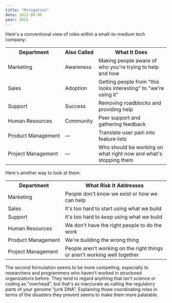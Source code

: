 ```yaml
---
title: "Mitigation"
date: 2022-06-06
year: 2022
---
```


Here's a conventional view of roles within a small-to-medium tech company:

<table>
  <tr>
    <th>Department</th>
    <th>Also Called</th>
    <th>What It Does</th>
  </tr>
  <tr>
    <td>Marketing</td>
    <td>Awareness</td>
    <td>Making people aware of who you're trying to help and how</td>
  </tr>
  <tr>
    <td>Sales</td>
    <td>Adoption</td>
    <td>Getting people from "this looks interesting" to "we're using it"</td>
  </tr>
  <tr>
    <td>Support</td>
    <td>Success</td>
    <td>Removing roadblocks and providing help</td>
  </tr>
  <tr>
    <td>Human Resources</td>
    <td>Community</td>
    <td>Peer support and gathering feedback</td>
  </tr>
  <tr>
    <td>Product Management</td>
    <td>—</td>
    <td>Translate user pain into feature lists</td>
  </tr>
  <tr>
    <td>Project Management</td>
    <td>—</td>
    <td>Who should be working on what right now and what's stopping them</td>
  </tr>
</table>

Here's another way to look at them:

<table>
  <tr>
    <th>Department</th>
    <th>What Risk It Addresses</th>
  </tr>
  <tr>
    <td>Marketing</td>
    <td>People don't know we exist or how we can help</td>
  </tr>
  <tr>
    <td>Sales</td>
    <td>It's too hard to start using what we build</td>
  </tr>
  <tr>
    <td>Support</td>
    <td>It's too hard to <em>keep</em> using what we build</td>
  </tr>
  <tr>
    <td>Human Resources</td>
    <td>We don't have the right people to do the work</td>
  </tr>
  <tr>
    <td>Product Management</td>
    <td>We're building the wrong thing</td>
  </tr>
  <tr>
    <td>Project Management</td>
    <td>People aren't working on the right things or aren't working well together</td>
  </tr>
</table>

The second formulation seems to be more compelling,
especially to researchers and programmers who haven't worked in structured organizations before.
They tend to regard anything that isn't science or coding as "overhead",
but that's as inaccurate as calling the regulatory parts of your genome "junk DNA".
Explaining those coordinating roles in terms of the disasters they prevent
seems to make them more palatable.
